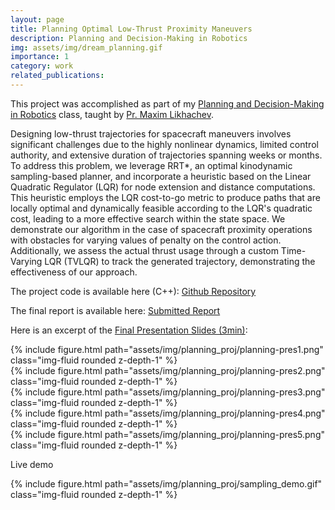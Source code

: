 ```yaml
---
layout: page
title: Planning Optimal Low-Thrust Proximity Maneuvers
description: Planning and Decision-Making in Robotics
img: assets/img/dream_planning.gif
importance: 1
category: work
related_publications: 
---
```


This project was accomplished as part of my [Planning and Decision-Making in Robotics](https://www.cs.cmu.edu/~maxim/classes/robotplanning_grad/) class, taught by [Pr. Maxim Likhachev](http://www.cs.cmu.edu/~maxim/).

Designing low-thrust trajectories for spacecraft maneuvers involves significant challenges due to the highly nonlinear dynamics, limited control authority, and extensive duration of trajectories spanning weeks or months. To address this problem, we leverage RRT*, an optimal kinodynamic sampling-based planner, and incorporate a heuristic based on the Linear Quadratic Regulator (LQR) for node extension and distance computations. This heuristic employs the LQR cost-to-go metric to produce paths that are locally optimal and dynamically feasible according to the LQR's quadratic cost, leading to a more effective search within the state space. We demonstrate our algorithm in the case of spacecraft proximity operations with obstacles for varying values of penalty on the control action. Additionally, we assess the actual thrust usage through a custom Time-Varying LQR (TVLQR) to track the generated trajectory, demonstrating the effectiveness of our approach. 

The project code is available here (C++): [Github Repository](https://github.com/Ibrassow/optimal-sampling-low-thrust)


The final report is available here: [Submitted Report](https://drive.google.com/file/d/1PTZc9Sl97MjSKvq5S3sFOHdUj97W1TjP/view)


Here is an excerpt of the [Final Presentation Slides (3min)](https://docs.google.com/presentation/d/1NIKLd9NjFxcs-A3EObMwHn_rSwJb_773/edit?usp=sharing&ouid=109638445335937349831&rtpof=true&sd=true):

<div class="row justify-content-sm-center">
    <div class="col-sm mt-3 mt-md-0">
        {% include figure.html path="assets/img/planning_proj/planning-pres1.png" class="img-fluid rounded z-depth-1" %}
    </div>
</div>

<div class="row justify-content-sm-center">
    <div class="col-sm mt-3 mt-md-0">
        {% include figure.html path="assets/img/planning_proj/planning-pres2.png" class="img-fluid rounded z-depth-1" %}
    </div>
</div>

<div class="row justify-content-sm-center">
    <div class="col-sm mt-3 mt-md-0">
        {% include figure.html path="assets/img/planning_proj/planning-pres3.png" class="img-fluid rounded z-depth-1" %}
    </div>
</div>

<div class="row justify-content-sm-center">
    <div class="col-sm mt-3 mt-md-0">
        {% include figure.html path="assets/img/planning_proj/planning-pres4.png" class="img-fluid rounded z-depth-1" %}
    </div>
</div>

<div class="row justify-content-sm-center">
    <div class="col-sm mt-3 mt-md-0">
        {% include figure.html path="assets/img/planning_proj/planning-pres5.png" class="img-fluid rounded z-depth-1" %}
    </div>
</div>

Live demo

<div class="row justify-content-sm-center">
    <div class="col-sm-10 mt-3 mt-md-0">
        {% include figure.html path="assets/img/planning_proj/sampling_demo.gif" class="img-fluid rounded z-depth-1" %}
    </div>
</div>
